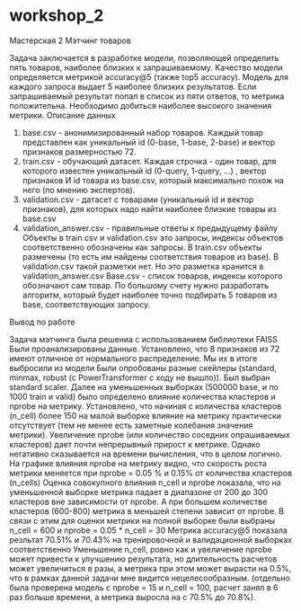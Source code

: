 # workshop_2
Мастерская 2  Мэтчинг товаров

Задача заключается в разработке модели, позволяющей определить пять товаров, наиболее близких к запрашиваемому.
Качество модели определяется метрикой accuracy@5 (также top5 accuracy). Модель для каждого запроса выдает 5 наиболее близких результатов. Если запрашиваемый результат попал в список из пяти ответов, то метрика положительна. Необходимо добиться наиболее высокого значения метрики.
Описание данных
1) base.csv - анонимизированный набор товаров. Каждый товар представлен как уникальный id (0-base, 1-base, 2-base) и вектор признаков размерностью 72.
2) train.csv - обучающий датасет. Каждая строчка - один товар, для которого известен уникальный id (0-query, 1-query, …) , вектор признаков И id товара из base.csv, который максимально похож на него (по мнению экспертов).
3) validation.csv - датасет с товарами (уникальный id и вектор признаков), для которых надо найти наиболее близкие товары из base.csv
4) validation_answer.csv - правильные ответы к предыдущему файлу
Объекты в train.csv и validation.csv это запросы, индексы объектов соответственно обозначены как запросы. В train.csv объекты размечены (то есть им найдены соответствия товаров из base). В validation.csv такой разметки нет. Но это разметка хранится в validation_answer.csv
Base.csv - список товаров, индексы которого обозначают сам товар.
По большому счету нужно разработать алгоритм, который будет наиболее точно подбирать 5 товаров из base, соответствующих запросу.

Вывод по работе

Задача мэтчинга была решениа с использованием библиотеки FAISS
Были проанализированы данные. Установлено, что 8 признаков из 72 имеют отличное от нормального распределение. Мы их в итоге выбросили из модели
Были опробованы разные скейлеры (standard, minmax, robust (c PowerTransformer с ходу не вышло)). Был выбран standard scaler.
Далее на уменьшенных выборках (500000 base, и по 1000 train и valid) было определено влияние количества кластеров и nprobe на метрику.
Установлено, что начиная с количества кластеров (n_cell) более 150 на малой выборке влияние на метрику практически отсутствует (тем не менее есть заметные колебания значения метрики).
Увеличение nprobe (или количество соседних опрашиваемых кластеров) дает почти непрерывный прирост к метрике. Однако негативно сказывается на времени вычисления, что в целом логично. На графике влияния nprobe на метрику видно, что скорость роста метрики меняется при nprobe = 0.05 % и 0.15% от количества кластеров (n_cells)
Оценка совокупного влияния n_cell и nprobe показала, что на уменьшенной выборке метрика падает в диапазоне от 200 до 300 кластеров вне зависимости от nprobe. А при большем количестве кластеров (600-800) метрика в меньшей степени зависит от nprobe.
В связи с этим для оценки метрики на полной выборке были выбраны n_cell = 600 и nprobe = 0.05 * n_cell = 30 Метрика accuracy@5 показала резльтат 70.51% и 70.43% на тренировочной и валидационной выборках соответственно
Уменьшение n_cell, ровно как и увеличение nprobe может привести к улучшению результата, но длительность расчетов может увеличиться в разы, а метрика при этом может вырасти на 0.5%, что в рамках данной задачи мне видится нецелесообразным. (отдельно была проверена модель с nprobe = 15 и n_cell = 100, расчет занял в 6 раз больше времени, а метрика выросла на с 70.5% до 70.8%).

